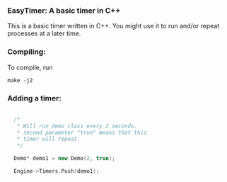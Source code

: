 ### EasyTimer: A basic timer in C++

This is a basic timer written in C++. You might use it to run and/or repeat 
processes at a later time.

### Compiling:

To compile, run 

```
make -j2
```

### Adding a timer:

```C++
  
  /* 
   * Will run demo class every 2 seconds. 
   * second parameter "true" means that this 
   * timer will repeat.
   */

  Demo* demo1 = new Demo(2, true);

  Engine->Timers.Push(demo1);


```
	
